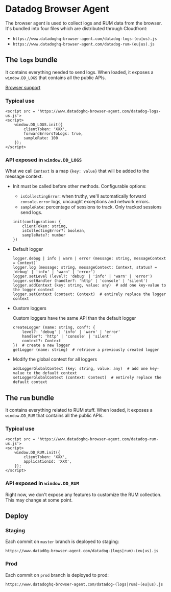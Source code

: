 # Datadog Browser Agent

The browser agent is used to collect logs and RUM data from the browser.
It's bundled into four files which are distributed through Cloudfront:

- `https://www.datadoghq-browser-agent.com/datadog-logs-(eu|us).js`
- `https://www.datadoghq-browser-agent.com/datadog-rum-(eu|us).js`

## The `logs` bundle

It contains everything needed to send logs. When loaded, it exposes a `window.DD_LOGS` that
contains all the public APIs.

[Browser support](./BROWSER_SUPPORT.md#logger)

### Typical use

```
<script src = 'https://www.datadoghq-browser-agent.com/datadog-logs-us.js'>
<script>
    window.DD_LOGS.init({
        clientToken: 'XXX',
        forwardErrorsToLogs: true,
        sampleRate: 100
    });
</script>
```

### API exposed in `window.DD_LOGS`

What we call `Context` is a map `{key: value}` that will be added to the message context.

- Init must be called before other methods. Configurable options:

  - `isCollectingError`: when truthy, we'll automatically forward `console.error` logs, uncaught exceptions and network errors.
  - `sampleRate`: percentage of sessions to track. Only tracked sessions send logs.

  ```
  init(configuration: {
      clientToken: string,
      isCollectingError?: boolean,
      sampleRate?: number
  })
  ```

- Default logger

  ```
  logger.debug | info | warn | error (message: string, messageContext = Context)`
  logger.log (message: string, messageContext: Context, status? = 'debug' | 'info' | 'warn' | 'error')
  logger.setLevel (level?: 'debug' | 'info' | 'warn' | 'error')
  logger.setHandler (handler?: 'http' | 'console' | 'silent')
  logger.addContext (key: string, value: any)  # add one key-value to the logger context
  logger.setContext (context: Context)  # entirely replace the logger context
  ```

- Custom loggers

  Custom loggers have the same API than the default logger

  ```
  createLogger (name: string, conf?: {
      level?: 'debug' | 'info' | 'warn' | 'error'
      handler?: 'http' | 'console' | 'silent'
      context?: Context
  })  # create a new logger
  getLogger (name: string)  # retrieve a previously created logger
  ```

- Modify the global context for all loggers
  ```
  addLoggerGlobalContext (key: string, value: any)  # add one key-value to the default context
  setLoggerGlobalContext (context: Context)  # entirely replace the default context
  ```

## The `rum` bundle

It contains everything related to RUM stuff. When loaded, it exposes a `window.DD_RUM` that
contains all the public APIs.

### Typical use

```
<script src = 'https://www.datadoghq-browser-agent.com/datadog-rum-us.js'>
<script>
    window.DD_RUM.init({
        clientToken: 'XXX',
        applicationId: 'XXX',
    });
</script>
```

### API exposed in `window.DD_RUM`

Right now, we don't expose any features to customize the RUM collection.
This may change at some point.

## Deploy

### Staging

Each commit on `master` branch is deployed to staging:

`https://www.datad0g-browser-agent.com/datadog-(logs|rum)-(eu|us).js`

### Prod

Each commit on `prod` branch is deployed to prod:

`https://www.datadoghq-browser-agent.com/datadog-(logs|rum)-(eu|us).js`
